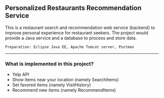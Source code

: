 ## Personalized Restaurants Recommendation Service

This is a restaurant search and recommendation web service (backend) to improve personal experience for restaurant seekers. The project would provide a Java service and a database to process and store data.

`Preparation: Eclipse Java EE, Apache Tomcat server, Postman`
__________________


### What is implemented in this project?
- Yelp API
- Show items near your location (namely SearchItems)
- Set favored items (namely VisitHistory)
- Recommend new items (namely RecommendItems)







